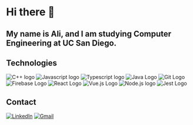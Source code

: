 # Hi there 👋

## My name is Ali, and I am studying <b>Computer Engineering</b> at UC San Diego.

## Technologies
![C++ logo](https://img.shields.io/badge/C%2B%2B-00599C?style=for-the-badge&logo=c%2B%2B&logoColor=white)
![Javascript logo](https://img.shields.io/badge/JavaScript-323330?style=for-the-badge&logo=javascript&logoColor=F7DF1E)
![Typescript logo](https://img.shields.io/badge/TypeScript-007ACC?style=for-the-badge&logo=typescript&logoColor=white)
![Java Logo](https://camo.githubusercontent.com/b8c6c3e724b5ec4efd1a9c34d5b8fdeba99fb7f7a2726ee883f50e0d3d3c9250/68747470733a2f2f696d672e736869656c64732e696f2f62616467652f4a6176612d2532333332333333302e7376673f7374796c653d666f722d7468652d6261646765266c6f676f3d4a617661266c6f676f436f6c6f723d2532353233463744463145)
![Git Logo](https://img.shields.io/badge/GIT-E44C30?style=for-the-badge&logo=git&logoColor=white)
![Firebase Logo](https://img.shields.io/badge/firebase-ffca28?style=for-the-badge&logo=firebase&logoColor=black)
![React Logo](https://img.shields.io/badge/React-20232A?style=for-the-badge&logo=react&logoColor=61DAFB)
![Vue.js Logo](https://img.shields.io/badge/Vue.js-35495E?style=for-the-badge&logo=vuedotjs&logoColor=4FC08D)
![Node.js logo](https://img.shields.io/badge/Node.js-339933?style=for-the-badge&logo=nodedotjs&logoColor=white)
![Jest Logo](https://img.shields.io/badge/Jest-C21325?style=for-the-badge&logo=jest&logoColor=white)

## Contact
[![LinkedIn](https://img.shields.io/badge/LinkedIn-0077B5?style=for-the-badge&logo=linkedin&logoColor=white)](https://www.linkedin.com/in/ali-alani3/) [![Gmail](https://img.shields.io/badge/Gmail-D14836?style=for-the-badge&logo=gmail&logoColor=white)](mailto:a3.alani@gmail.com)




<!--
**a3alani/a3alani** is a ✨ _special_ ✨ repository because its `README.md` (this file) appears on your GitHub profile.

Here are some ideas to get you started:

- 🔭 I’m currently working on ...
- 🌱 I’m currently learning ...
- 👯 I’m looking to collaborate on ...
- 🤔 I’m looking for help with ...
- 💬 Ask me about ...
- 📫 How to reach me: ...
- 😄 Pronouns: ...
- ⚡ Fun fact: ...
-->
